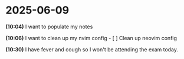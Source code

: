 
# 2025-06-09

__(10:04)__ I want to populate my notes

__(10:06)__ I want to clean up my nvim config
                - [ ] Clean up neovim config

__(10:30)__ I have fever and cough so I won't be attending the exam today.
